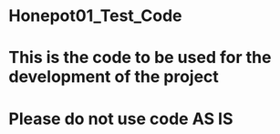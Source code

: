 # Honepot01_Test_Code

# This is the code to be used for the development of the project

# Please do not use code AS IS